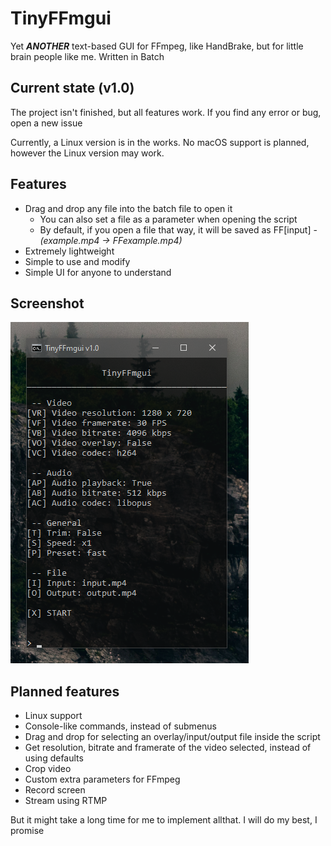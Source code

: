 # TinyFFmgui
Yet ***ANOTHER*** text-based GUI for FFmpeg, like HandBrake, but for little brain people like me. Written in Batch
## Current state (v1.0)
The project isn't finished, but all features work. If you find any error or bug, open a new issue

Currently, a Linux version is in the works. No macOS support is planned, however the Linux version may work.

## Features
- Drag and drop any file into the batch file to open it
    - You can also set a file as a parameter when opening the script
    - By default, if you open a file that way, it will be saved as FF[input] - *(example.mp4 -> FFexample.mp4)*
- Extremely lightweight
- Simple to use and modify
- Simple UI for anyone to understand

## Screenshot
![Screenshot of v1.0](Screenshots/v1.0.png)

## Planned features
- Linux support
- Console-like commands, instead of submenus
- Drag and drop for selecting an overlay/input/output file inside the script
- Get resolution, bitrate and framerate of the video selected, instead of using defaults
- Crop video
- Custom extra parameters for FFmpeg
- Record screen
- Stream using RTMP

But it might take a long time for me to implement allthat. I will do my best, I promise
